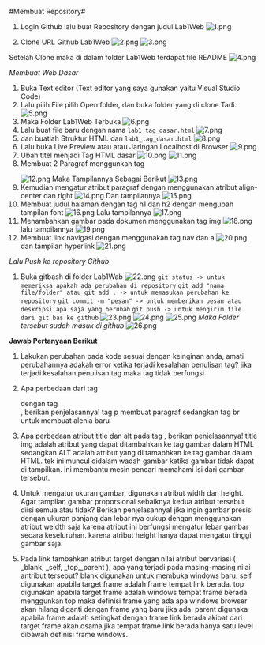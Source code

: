 #Membuat Repository#
1. Login Github lalu buat Repository dengan judul Lab1Web
![1.png](img/1.png)

2. Clone URL Github Lab1Web
![2.png](img/2.png)
![3.png](img/3.png)

Setelah Clone maka di dalam folder Lab1Web terdapat file README 
![4.png](img/4.png)

*Membuat Web Dasar*
1. Buka Text editor (Text editor yang saya gunakan yaitu Visual Studio Code) 
2. Lalu pilih File pilih Open folder, dan buka folder yang di clone Tadi.
![5.png](img/5.png)
3. Maka Folder Lab1Web Terbuka
![6.png](img/6.png)
4. Lalu buat file baru dengan nama `lab1_tag_dasar.html`
![7.png](img/7.png)
5. dan buatlah Struktur HTML dan `lab1_tag_dasar.html`
![8.png](img/8.png)
6. Lalu buka Live Preview atau atau Jaringan Localhost di Browser
![9.png](img/9.png)
7. Ubah titel menjadi Tag HTML dasar
![10.png](img/10.png)
![11.png](img/11.png) 
8. Membuat 2 Paragraf menggunkan tag <p></p>
![12.png](img/12.png)
Maka Tampilannya Sebagai Berikut
![13.png](img/13.png)
9. Kemudian mengatur atribut paragraf dengan menggunakan atribut align-center dan right
![14.png](img/14.png)
Dan tampilannya
![15.png](img/15.png)
10. Membuat judul halaman dengan tag h1 dan h2 dengan mengubah tampilan font
![16.png](img/16.png)
Lalu tampilannya
![17.png](img/17.png)
11. Menambahkan gambar pada dokumen menggunakan tag img
![18.png](img/18.png)
lalu tampilannya
![19.png](img/19.png)
12. Membuat link navigasi dengan menggunakan tag nav dan a
![20.png](img/20.png)
dan tampilan hyperlink 
![21.png](img/21.png)

*Lalu Push ke repository Github*
1. Buka gitbash di folder Lab1Wab
![22.png](img/22.png)
`git status -> untuk memeriksa apakah ada perubahan di repository`
`git add "nama file/folder" atau git add . -> untuk memasukan perubahan ke repository`
`git commit -m "pesan" -> untuk memberikan pesan atau deskripsi apa saja yang berubah`
`git push -> untuk mengirim file dari git bas ke github`
![23.png](img/23.png)
![24.png](img/24.png)
![25.png](img/25.png)
*Maka Folder tersebut sudah masuk di github*
![26.png](img/26.png)

**Jawab Pertanyaan Berikut**
1. Lakukan perubahan pada kode sesuai dengan keinginan anda, amati perubahannya adakah error ketika terjadi kesalahan penulisan tag? jika terjadi kesalahan penulisan tag maka tag tidak berfungsi

2. Apa perbedaan dari tag <p> dengan tag <br>, berikan penjelasannya! tag p membuat paragraf sedangkan tag br untuk membuat alenia baru

3. Apa perbedaan atribut title dan alt pada tag <img>, berikan penjelasannya! title img adalah atribut yang dapat ditambahkan ke tag gambar dalam HTML sedangkan ALT adalah atribut yang di tamabhkan ke tag gambar dalam HTML. tek ini muncul didalam wadah gambar ketika gambar tidak dapat di tampilkan. ini membantu mesin pencari memahami isi dari gambar tersebut.

4. Untuk mengatur ukuran gambar, digunakan atribut width dan height. Agar tampilan gambar proporsional sebaiknya kedua atribut tersebut diisi semua atau tidak? Berikan penjelasannya! jika ingin gambar presisi dengan ukuran panjang dan lebar nya cukup dengan menggunakan atribut weidth saja karena atribut ini berfungsi mengatur lebar gambar secara keseluruhan. karena atribut height hanya dapat mengatur tinggi gambar saja.

5. Pada link tambahkan atribut target dengan nilai atribut bervariasi ( _blank, _self, _top,_parent ), apa yang terjadi pada masing-masing nilai antribut tersebut? blank digunakan untuk membuka windows baru. self digunakan apabila target frame adalah frame tempat link berada. top digunakan apabila target frame adalah windows tempat frame berada menggunkan top maka definisi frame yang ada apa windows browser akan hilang diganti dengan frame yang baru jika ada. parent digunaka apabila frame adalah setingkat dengan frame link berada akibat dari target frame akan dsama jika tempat frame link berada hanya satu level dibawah definisi frame windows. 
